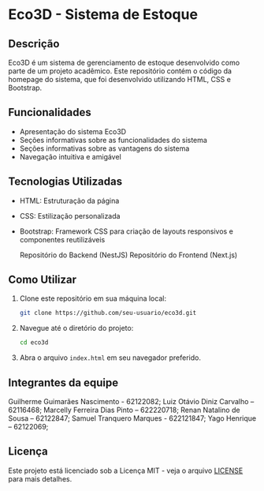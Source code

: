 
# Eco3D - Sistema de Estoque

## Descrição
Eco3D é um sistema de gerenciamento de estoque desenvolvido como parte de um projeto acadêmico. Este repositório contém o código da homepage do sistema, que foi desenvolvido utilizando HTML, CSS e Bootstrap.

## Funcionalidades
- Apresentação do sistema Eco3D
- Seções informativas sobre as funcionalidades do sistema
- Seções informativas sobre as vantagens do sistema
- Navegação intuitiva e amigável

## Tecnologias Utilizadas
- HTML: Estruturação da página
- CSS: Estilização personalizada
- Bootstrap: Framework CSS para criação de layouts responsivos e componentes reutilizáveis

  Repositório do Backend (NestJS)
  Repositório do Frontend (Next.js)


## Como Utilizar
1. Clone este repositório em sua máquina local:
    ```bash
    git clone https://github.com/seu-usuario/eco3d.git
    ```
2. Navegue até o diretório do projeto:
    ```bash
    cd eco3d
    ```
3. Abra o arquivo `index.html` em seu navegador preferido.

## Integrantes da equipe
Guilherme Guimarães Nascimento - 62122082;
Luiz Otávio Diniz Carvalho – 62116468;
Marcelly Ferreira Dias Pinto – 622220718;
Renan Natalino de Sousa – 62122847;
Samuel Tranquero Marques - 622121847;
Yago Henrique – 62122069;

## Licença
Este projeto está licenciado sob a Licença MIT - veja o arquivo [LICENSE](LICENSE) para mais detalhes.

